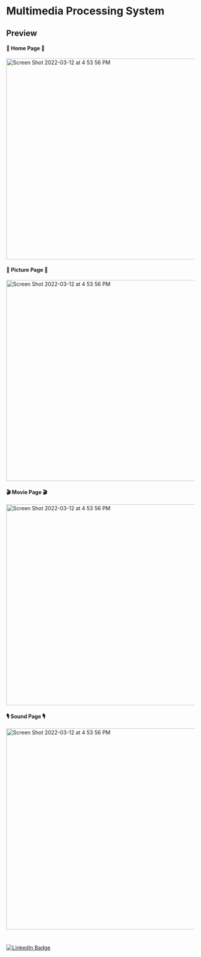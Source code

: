# Multimedia Processing System

## Preview 

#### 🏡 Home Page 🏡
<img width="537" alt="Screen Shot 2022-03-12 at 4 53 56 PM" src="https://user-images.githubusercontent.com/75436867/174898783-c5376047-07e8-409c-a0ce-741d87651b03.png">

#### 🌁 Picture Page 🌁
<img width="537" alt="Screen Shot 2022-03-12 at 4 53 56 PM" src="https://user-images.githubusercontent.com/75436867/174898039-3b8c8d23-ff06-4c01-b2f8-7f59f2afb694.gif">

#### 🎬 Movie Page 🎬
<img width="537" alt="Screen Shot 2022-03-12 at 4 53 56 PM" src="https://user-images.githubusercontent.com/75436867/174899462-174d4106-3766-484c-b74b-398411e67499.png">


#### 🎙 Sound Page 🎙
<img width="537" alt="Screen Shot 2022-03-12 at 4 53 56 PM" src="https://user-images.githubusercontent.com/75436867/174899475-f5e3098f-5a06-485e-9718-b1bfd574709f.png">


#
<div id="badges">
  <a href="https://www.linkedin.com/in/atheer-alghamdi-574569201/">
    <img src="https://img.shields.io/badge/LinkedIn-blue?style=for-the-badge&logo=linkedin&logoColor=white" alt="LinkedIn Badge"/>
  </a>
</div>
